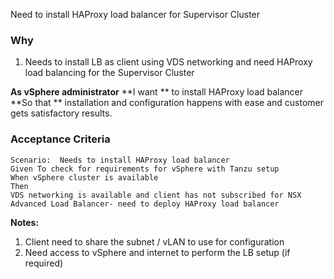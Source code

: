 Need to install HAProxy load balancer for Supervisor Cluster

### Why
1. Needs to install LB as client using VDS networking and need HAProxy load balancing for the Supervisor Cluster

**As vSphere administrator**
**I want ** to install HAProxy load balancer
**So that ** installation and configuration happens with ease and customer gets satisfactory results.

### Acceptance Criteria

```gherkin
Scenario:  Needs to install HAProxy load balancer
Given To check for requirements for vSphere with Tanzu setup
When vSphere cluster is available 
Then
VDS networking is available and client has not subscribed for NSX Advanced Load Balancer- need to deploy HAProxy load balancer
```

**Notes:**
1. Client need to share the subnet / vLAN to use for configuration
2. Need access to vSphere and internet to perform the LB setup (if required)
